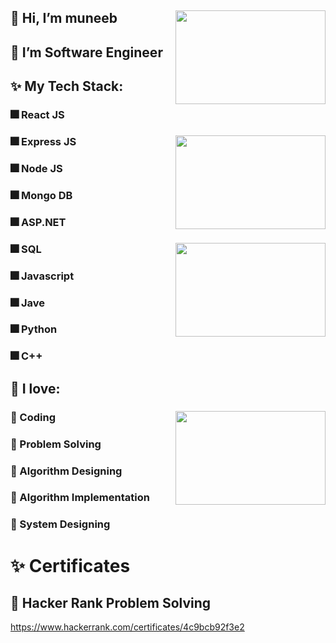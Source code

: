 ## 👋 Hi, I’m muneeb <img align="right" width="240" height="150" src="https://i.postimg.cc/4xxPmQ6c/html.png">
## 👑 I’m Software Engineer

## ✨ My Tech Stack:
  ### 🎆 React JS
  ### 🎆 Express JS  <img align="right" width="240" height="150" src="https://i.postimg.cc/XYPfXS7M/node.png">
  ### 🎆 Node JS
  ### 🎆 Mongo DB
  ### 🎆 ASP.NET
  ### 🎆 SQL <img align="right" width="240" height="150" src="https://i.postimg.cc/gjcXNNkq/javascript.png">
  ### 🎆 Javascript
  ### 🎆 Jave
  ### 🎆 Python
  ### 🎆 C++


## 💞️ I love:
  ### 💞️ Coding <img align="right" width="240" height="150" src="https://i.postimg.cc/Jz38zmQ0/coding.jpg">
  ### 💞️ Problem Solving
  ### 💞️ Algorithm Designing
  ### 💞️ Algorithm Implementation
  ### 💞️ System Designing

# ✨ Certificates
  ## 👑 Hacker Rank Problem Solving
  https://www.hackerrank.com/certificates/4c9bcb92f3e2
<!---
muneebkhan4/muneebkhan4 is a ✨ special ✨ repository because its `README.md` (this file) appears on your GitHub profile.
You can click the Preview link to take a look at your changes.
--->

